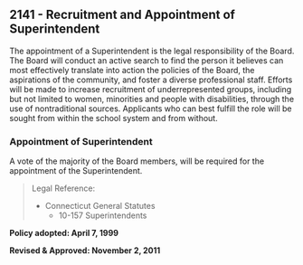 ## 2141 - Recruitment and Appointment of Superintendent

The appointment of a Superintendent is the legal responsibility of the Board. The Board will conduct an active search to find the person it believes can most effectively translate into action the policies of the Board, the aspirations of the community, and foster a diverse professional staff. Efforts will be made to increase recruitment of underrepresented groups, including but not limited to women, minorities and people with disabilities, through the use of nontraditional sources. Applicants who can best fulfill the role will be sought from within the school system and from without.  

### Appointment of Superintendent

A vote of the majority of the Board members, will be required for the appointment of the Superintendent. 

> Legal Reference: 
> 
> * Connecticut General Statutes 
>   * 10-157 Superintendents 

**Policy adopted:  April 7, 1999**

**Revised & Approved:  November 2, 2011**
